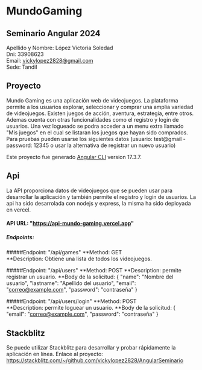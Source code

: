 # MundoGaming

## Seminario Angular 2024
Apellido y Nombre: López Victoria Soledad  
Dni: 33908623  
Email: vickylopez2828@gmail.com  
Sede: Tandil  

## Proyecto
Mundo Gaming es una aplicación web de videojuegos. La plataforma permite a los usuarios explorar, seleccionar y comprar una amplia variedad de videojuegos. Existen juegos de acción, aventura, estrategia, entre otros. Ademas cuenta con otras funcionalidades como el registro y login de usuarios. Una vez logueado se podra acceder a un menu extra llamado "Mis juegos" en el cual se listaran los juegos que hayan sido comprados. Para pruebas pueden usarse los siguientes datos (usuario: test@gmail - password: 12345 o usar la alternativa de registrar un nuevo usuario)

Este proyecto fue generado [Angular CLI](https://github.com/angular/angular-cli) version 17.3.7.

## Api
La API proporciona datos de videojuegos que se pueden usar para desarrollar la aplicación y también permite el registro y login de usuarios. La api ha sido desarrolada con nodejs y express, la misma ha sido deployada en vercel.

#### API URL: "https://api-mundo-gaming.vercel.app"

##### Endpoints:

  #####Endpoint: "/api/games" 
  **Method: GET  
  **Description: Obtiene una lista de todos los videojuegos.

  #####Endpoint: "/api/users" 
  **Method: POST
  **Description: permite registrar un usuario.
  **Body de la solicitud:
    {
      "name": "Nombre del usuario",
      "lastname": "Apellido del usuario",
      "email": "correo@example.com",
      "password": "contraseña"
    }

  #####Endpoint: "/api/users/login" 
  **Method: POST  
  **Description: permite loguear un usuario.
  **Body de la solicitud:
    {
      "email": "correo@example.com",
      "password": "contraseña"
    }
  

## Stackblitz
Se puede utilizar Stackblitz para desarrollar y probar rápidamente la aplicación en línea. Enlace al proyecto:
https://stackblitz.com/~/github.com/vickylopez2828/AngularSeminario




